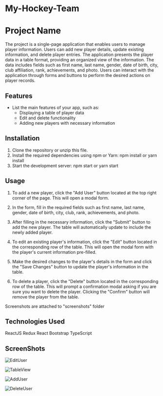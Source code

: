 # My-Hockey-Team

# Project Name

The project is a single-page application that enables users to manage player information. Users can add new player details, update existing information, and delete player entries. The application presents the player data in a table format, providing an organized view of the information. The data includes fields such as first name, last name, gender, date of birth, city, club affiliation, rank, achievements, and photo. Users can interact with the application through forms and buttons to perform the desired actions on player records.

## Features

- List the main features of your app, such as:
  - Displaying a table of player data
  - Edit and delete functionality
  - Adding new players with necessary information

## Installation

1. Clone the repository or unzip this file.
2. Install the required dependencies using npm or Yarn:
   npm install
       or 
   yarn install
3. Start the development server:
    npm start
       or
    yarn start

## Usage
1. To add a new player, click the "Add User" button located at the top right corner of the page. This will open a modal form.

2. In the form, fill in the required fields such as first name, last name, gender, date of birth, city, club, rank, achievements, and photo. 

3. After filling in the necessary information, click the "Submit" button to add the new player. The table will automatically update to include the newly added player.

4. To edit an existing player's information, click the "Edit" button located in the corresponding row of the table. This will open the modal form with the player's current information pre-filled.

5. Make the desired changes to the player's details in the form and click the "Save Changes" button to update the player's information in the table.

6. To delete a player, click the "Delete" button located in the corresponding row of the table. This will prompt a confirmation modal asking if you are sure you want to delete the player. Clicking the "Confirm" button will remove the player from the table.

Screenshots are attached to "screenshots" folder

## Technologies Used
ReactJS
Redux
React Bootstrap
TypeScript

## ScreenShots

![EditUser](https://github.com/dhwanil95/My-Hockey-Team/assets/25331245/30075d06-437c-41a3-887b-e38877d968f5)

![TableView](https://github.com/dhwanil95/My-Hockey-Team/assets/25331245/af099dd3-0f5a-4725-95ac-9386b4fc99be)

![AddUser](https://github.com/dhwanil95/My-Hockey-Team/assets/25331245/cee3503f-8874-435b-9d3b-756d3869f32c)

![DeleteUser](https://github.com/dhwanil95/My-Hockey-Team/assets/25331245/71eb9292-cf5d-455b-86ea-727e6675e0fe)
